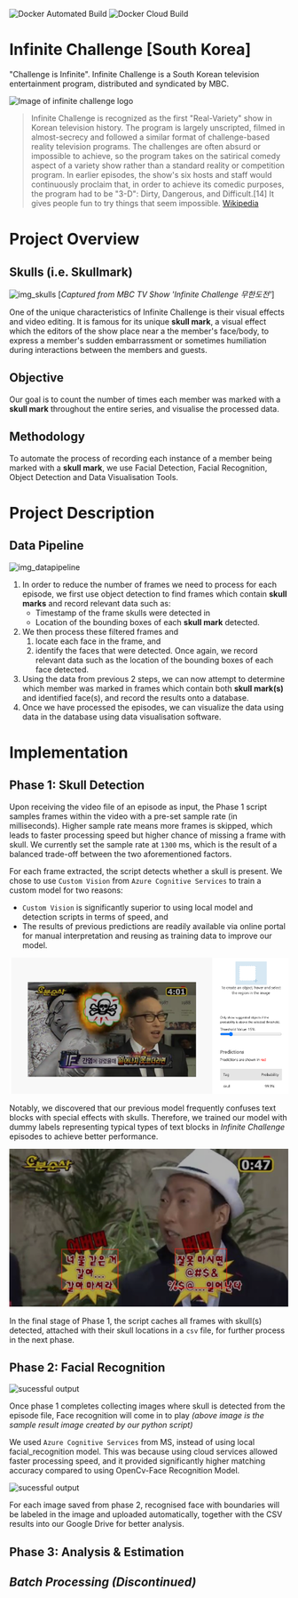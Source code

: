 ![Docker Automated Build](https://img.shields.io/docker/cloud/automated/nordic96/infinite_challenge)
![Docker Cloud Build](https://img.shields.io/docker/cloud/build/nordic96/infinite_challenge)

# Infinite Challenge [South Korea]
"Challenge is Infinite". Infinite Challenge is a South Korean television entertainment program, distributed and syndicated by MBC.

![Image of infinite challenge logo](docs/images/Infinite_Challenge_Logo.jpg)

> Infinite Challenge is recognized as the first "Real-Variety" show in Korean television history. The program is largely unscripted, filmed in almost-secrecy and followed a similar format of challenge-based reality television programs. The challenges are often absurd or impossible to achieve, so the program takes on the satirical comedy aspect of a variety show rather than a standard reality or competition program. In earlier episodes, the show's six hosts and staff would continuously proclaim that, in order to achieve its comedic purposes, the program had to be "3-D": Dirty, Dangerous, and Difficult.[14] It gives people fun to try things that seem impossible.
[Wikipedia](https://en.wikipedia.org/wiki/Infinite_Challenge)

# Project Overview
## Skulls (i.e. Skullmark)
![img_skulls](docs/images/skulls_compilation.png)
[_Captured from MBC TV Show 'Infinite Challenge 무한도전'_]

One of the unique characteristics of Infinite Challenge is their visual effects and video editing. It is famous for 
its unique **skull mark**, a visual effect which the editors of the show place near a the member's face/body, to express
a member's sudden embarrassment or sometimes humiliation during interactions between the members and guests. 

## Objective
Our goal is to count the number of times each member was marked with a **skull mark** throughout the entire series, and 
visualise the processed data.

## Methodology
To automate the process of recording each instance of a member being marked with a **skull mark**, we use Facial 
Detection, Facial Recognition, Object Detection and Data Visualisation Tools. 

# Project Description
## Data Pipeline
![img_datapipeline](docs/images/data_pipeline_2.png)
1. In order to reduce the number of frames we need to process for each episode, we first use object detection to find frames which contain **skull marks** and record relevant data such as:
	*	Timestamp of the frame skulls were detected in
	*	Location of the bounding boxes of each **skull mark** detected.
2. We then process these filtered frames and
	1. locate each face in the frame, and
	2. identify the faces that were detected.
	Once again, we record relevant data such as the location of the bounding boxes of each face detected.
3. Using the data from previous 2 steps, we can now attempt to determine which member was marked in frames which contain both **skull mark(s)** and identified face(s), and record the results onto a database.
4. Once we have processed the episodes, we can visualize the data using data in the database using data visualisation software.

# Implementation
## Phase 1: Skull Detection

Upon receiving the video file of an episode as input, the Phase 1 script samples frames within the video with a pre-set sample rate (in milliseconds). Higher sample rate means more frames is skipped, which leads to faster processing speed but higher chance of missing a frame with skull.
We currently set the sample rate at `1300` ms, which is the result of a balanced trade-off between the two aforementioned factors.

For each frame extracted, the script detects whether a skull is present. We chose to use `Custom Vision` from `Azure Cognitive Services` to train a custom model for two reasons:
 * `Custom Vision` is significantly superior to using local model and detection scripts in terms of speed, and
 * The results of previous predictions are readily available via online portal for manual interpretation and reusing as training data to improve our model.

![Custom Vision Output](docs/images/CusVis_result.png)

Notably, we discovered that our previous model frequently confuses text blocks with special effects with skulls. Therefore, we trained our model with dummy labels representing typical types of text blocks in _Infinite Challenge_ episodes to achieve better performance.

![Typically Mistaken](docs/images/typical_error.png)

In the final stage of Phase 1, the script caches all frames with skull(s) detected, attached with their skull locations in a `csv` file, for further process in the next phase.

## Phase 2: Facial Recognition

![sucessful output](docs/images/face_result_1.jpg)

Once phase 1 completes collecting images where skull is detected from the episode file, Face recognition will come in to play 
_(above image is the sample result image created by our python script)_

We used `Azure Cognitive Services` from MS, instead of using local facial_recognition model. This was because using cloud services allowed faster processing speed, and it provided significantly higher matching accuracy compared to using OpenCv-Face Recognition Model.

![sucessful output](docs/images/phase2_gdrive_output.png)

For each image saved from phase 2, recognised face with boundaries will be labeled in the image and uploaded automatically, together with the CSV results into our Google Drive for better
analysis.

## Phase 3: Analysis & Estimation
## *Batch Processing (Discontinued)*
